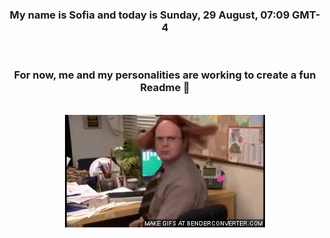 


<div align="center">
<h3 >My name is Sofia and today is Sunday, 29 August, 07:09 GMT-4</h3><br>
<h3 >For now, me and my personalities are working to create a fun Readme 👋
</h3><br>
<img src='img/dwight.gif' alt='working...'/>
</div>

